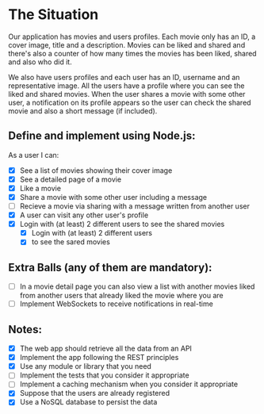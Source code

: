 # The Situation
Our application has movies and users profiles.
Each movie only has an ID, a cover image, title and a description. Movies can be liked and
shared and there's also a counter of how many times the movies has been liked, shared and
also who did it.

We also have users profiles and each user has an ID, username and an representative image.
All the users have a profile where you can see the liked and shared movies. When the user
shares a movie with some other user, a notification on its profile appears so the user can check
the shared movie and also a short message (if included).

## Define and implement using Node.js:
As a user I can:
- [X] See a list of movies showing their cover image
- [X] See a detailed page of a movie
- [X] Like a movie
- [X] Share a movie with some other user including a message
- [ ] Recieve a movie via sharing with a message written from another user
- [X] A user can visit any other user's profile
- [X] Login with (at least) 2 different users to see the shared movies
	- [X] Login with (at least) 2 different users
	- [X] to see the sared movies

## Extra Balls (any of them are mandatory):
- [ ] In a movie detail page you can also view a list with another movies liked from another
users that already liked the movie where you are
- [ ] Implement WebSockets to receive notifications in real-time

## Notes:
- [X] The web app should retrieve all the data from an API
- [X] Implement the app following the REST principles
- [X] Use any module or library that you need
- [ ] Implement the tests that you consider it appropriate
- [ ] Implement a caching mechanism when you consider it appropriate
- [X] Suppose that the users are already registered
- [X] Use a NoSQL database to persist the data
